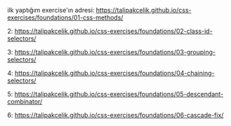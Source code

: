 ﻿ilk yaptığım exercise'ın adresi: https://talipakcelik.github.io/css-exercises/foundations/01-css-methods/

2: https://talipakcelik.github.io/css-exercises/foundations/02-class-id-selectors/

3: https://talipakcelik.github.io/css-exercises/foundations/03-grouping-selectors/

4: https://talipakcelik.github.io/css-exercises/foundations/04-chaining-selectors/

5: https://talipakcelik.github.io/css-exercises/foundations/05-descendant-combinator/ 

6: https://talipakcelik.github.io/css-exercises/foundations/06-cascade-fix/

